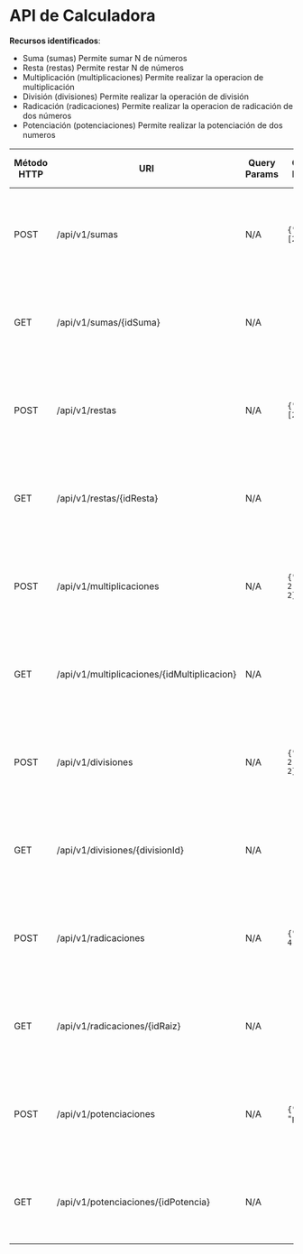 # API de Calculadora



**Recursos identificados**:

- Suma (sumas) Permite sumar N de números
- Resta (restas) Permite restar N de números
- Multiplicación (multiplicaciones) Permite realizar la operacion de multiplicación
- División (divisiones) Permite realizar la operación de división
- Radicación (radicaciones) Permite realizar la operacion de radicación de dos números
- Potenciación (potenciaciones) Permite realizar la potenciación de dos numeros


| Método HTTP | URI                             | Query Params  | Cuerpo de la Petición                    | Cuerpo de la Respuesta                                               | Códigos de Respuesta                                    |
|-------------|---------------------------------|---------------|------------------------------------------|-----------------------------------------------------------------------|---------------------------------------------------------|
| POST        | /api/v1/sumas                | N/A           | `{"numbers":[2,2,2]}`                    | `{"id": "1","total": 6}`                                    | 201 Created<br/>400 Bad Request<br/>500 Internal Server Error |
| GET        | /api/v1/sumas/{idSuma}                | N/A           |                | `{"idSuma": "1","total": 6}`                                    | 200 OK<br/>404 Not Found<br/>500 Internal Server Error |
| POST        | /api/v1/restas         | N/A           | `{"numbers":[2,2,2]}`                    | `{"idResta": 1,"total": -2}`                                     | 201 Created<br/>400 Bad Request<br/>500 Internal Server Error |
| GET        | /api/v1/restas/{idResta}        | N/A           |                   | `{"idResta": 1,"total": -2}`                                     | 200 Ok<br/>404 Not found<br/>500 Internal Server Error |
| POST        | /api/v1/multiplicaciones         | N/A           | `{"number1": 2,"number2": 2}`            | `{"operationId": 1,"total": 4}`                                      | 201 Created<br/>400 Bad Request<br/>500 Internal Server Error |
| GET        | /api/v1/multiplicaciones/{idMultiplicacion}         | N/A           |             | `{"idMultiplicacion": 1,"total": 4}`                                      | 200 Ok<br/>400 Bad Request<br/>500 Internal Server Error |
| POST        | /api/v1/divisiones            | N/A           | `{"number1": 2,"number2": 2}`            | `{"divisionId": 1,"total": 1}`                                      | 201 Created<br/>400 Bad Request<br/>500 Internal Server Error |
| GET        | /api/v1/divisiones/{divisionId}            | N/A           |   | `{"divisionId": 1,"total": 1}`                                      | 200 Ok<br/>400 Bad Request<br/>500 Internal Server Error |
| POST        | /api/v1/radicaciones        | N/A           | `{"number": 4,"root": 2}`                | `{"idRaiz": 1,"total": 2}`                                      | 201 Created<br/>400 Bad Request<br/>500 Internal Server Error |
| GET        | /api/v1/radicaciones/{idRaiz}        | N/A           |                 | `{"idRaiz": 1,"total": 2}`                                      | 200 Ok<br/>404 Not Found<br/>500 Internal Server Error |
| POST        | /api/v1/potenciaciones             | N/A           | `{"numero":2, "power":3}`                | `{"idPotencia": 1, "total": 8}`                                      | 201 Created<br/>400 Bad Request<br/>500 Internal Server Error |
| GET        | /api/v1/potenciaciones/{idPotencia}             | N/A           |                 | `{"idPotencia": 1, "total": 8}`                                      | 200 Ok<br/>404 Not Found<br/>500 Internal Server Error |
